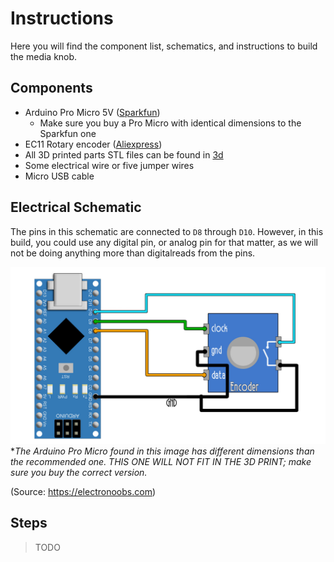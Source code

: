 # Instructions

Here you will find the component list, schematics, and instructions to build the media knob.

## Components

- Arduino Pro Micro 5V ([Sparkfun](https://www.sparkfun.com/products/12640))
  - Make sure you buy a Pro Micro with identical dimensions to the Sparkfun one
- EC11 Rotary encoder ([Aliexpress](https://nl.aliexpress.com/item/1005002802225957.html?spm=a2g0o.productlist.main.73.1a476867OZREEx&algo_pvid=b6bf1163-fa66-4662-8d6a-866a64e69d97&algo_exp_id=b6bf1163-fa66-4662-8d6a-866a64e69d97-36&pdp_npi=4%40dis%21EUR%210.63%210.51%21%21%210.67%21%21%40211b617a16933239714535859e7a21%2112000022266485904%21sea%21NL%210%21A&curPageLogUid=IVOv2xvNuyEq))
- All 3D printed parts STL files can be found in [3d](/3d)
- Some electrical wire or five jumper wires
- Micro USB cable

## Electrical Schematic

The pins in this schematic are connected to `D8` through `D10`. However, in this build, you could use any digital pin, or analog pin for that matter, as we will not be doing anything more than digitalreads from the pins.

![img](/images/schematic.jpg)
**The Arduino Pro Micro found in this image has different dimensions than the recommended one. THIS ONE WILL NOT FIT IN THE 3D PRINT; make sure you buy the correct version.*

(Source: https://electronoobs.com)

## Steps

> TODO
